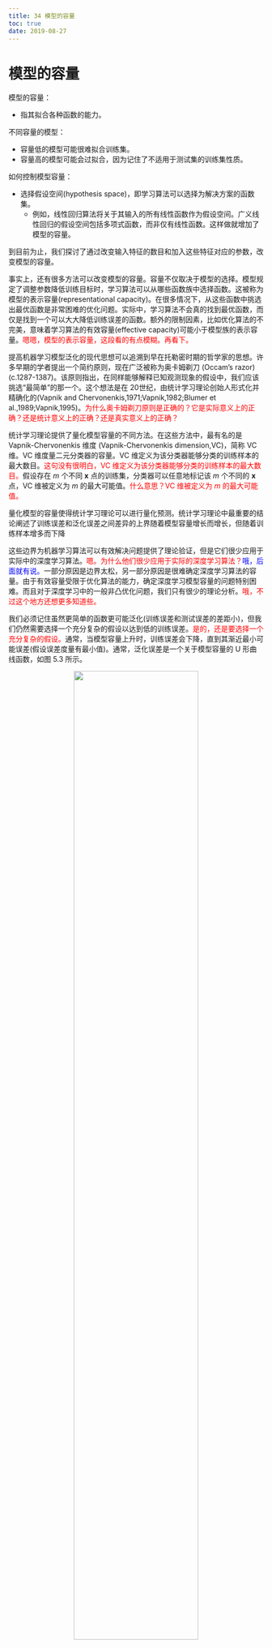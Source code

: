 ```yaml
---
title: 34 模型的容量
toc: true
date: 2019-08-27
---
```



# 模型的容量

模型的容量：

- 指其拟合各种函数的能力。

不同容量的模型：

- 容量低的模型可能很难拟合训练集。
- 容量高的模型可能会过拟合，因为记住了不适用于测试集的训练集性质。

如何控制模型容量：

- 选择假设空间(hypothesis space)，即学习算法可以选择为解决方案的函数集。
  - 例如，线性回归算法将关于其输入的所有线性函数作为假设空间。广义线性回归的假设空间包括多项式函数，而非仅有线性函数。这样做就增加了模型的容量。

到目前为止，我们探讨了通过改变输入特征的数目和加入这些特征对应的参数，改变模型的容量。

事实上，还有很多方法可以改变模型的容量。容量不仅取决于模型的选择。模型规定了调整参数降低训练目标时，学习算法可以从哪些函数族中选择函数。这被称为模型的表示容量(representational capacity)。在很多情况下，从这些函数中挑选出最优函数是非常困难的优化问题。实际中，学习算法不会真的找到最优函数，而仅是找到一个可以大大降低训练误差的函数。额外的限制因素，比如优化算法的不完美，意味着学习算法的有效容量(effective capacity)可能小于模型族的表示容量。<span style="color:red;">嗯嗯，模型的表示容量，这段看的有点模糊。再看下。</span>

提高机器学习模型泛化的现代思想可以追溯到早在托勒密时期的哲学家的思想。许多早期的学者提出一个简约原则，现在广泛被称为奥卡姆剃刀 (Occam’s razor)(c.1287-1387)。该原则指出，在同样能够解释已知观测现象的假设中，我们应该挑选“最简单”的那一个。这个想法是在 20世纪，由统计学习理论创始人形式化并精确化的(Vapnik and Chervonenkis,1971;Vapnik,1982;Blumer et al.,1989;Vapnik,1995)。<span style="color:red;">为什么奥卡姆剃刀原则是正确的？它是实际意义上的正确？还是统计意义上的正确？还是真实意义上的正确？</span>


统计学习理论提供了量化模型容量的不同方法。在这些方法中，最有名的是 Vapnik-Chervonenkis 维度 (Vapnik-Chervonenkis dimension,VC)，简称 VC 维。VC 维度量二元分类器的容量。VC 维定义为该分类器能够分类的训练样本的最大数目。<span style="color:red;">这句没有很明白，VC 维定义为该分类器能够分类的训练样本的最大数目。</span>假设存在 $m$ 个不同 $\boldsymbol{x}$ 点的训练集，分类器可以任意地标记该 $m$ 个不同的 $\boldsymbol{x}$ 点，VC 维被定义为 $m$ 的最大可能值。<span style="color:red;">什么意思？VC 维被定义为 $m$ 的最大可能值。</span>

量化模型的容量使得统计学习理论可以进行量化预测。统计学习理论中最重要的结论阐述了训练误差和泛化误差之间差异的上界随着模型容量增长而增长，但随着训练样本增多而下降

这些边界为机器学习算法可以有效解决问题提供了理论验证，但是它们很少应用于实际中的深度学习算法。<span style="color:red;">嗯。为什么他们很少应用于实际的深度学习算法？</span><span style="color:blue;">哦，后面就有说。</span>一部分原因是边界太松，另一部分原因是很难确定深度学习算法的容量。由于有效容量受限于优化算法的能力，确定深度学习模型容量的问题特别困难。而且对于深度学习中的一般非凸优化问题，我们只有很少的理论分析。<span style="color:red;">哦，不过这个地方还想更多知道些。</span>


我们必须记住虽然更简单的函数更可能泛化(训练误差和测试误差的差距小)，但我们仍然需要选择一个充分复杂的假设以达到低的训练误差。<span style="color:red;">是的，还是要选择一个充分复杂的假设。</span>通常，当模型容量上升时，训练误差会下降，直到其渐近最小可能误差(假设误差度量有最小值)。通常，泛化误差是一个关于模型容量的 U 形曲线函数，如图 5.3 所示。


<p align="center">
    <img width="70%" height="70%" src="http://images.iterate.site/blog/image/20190520/lejNIDu4GFSR.png?imageslim">
</p>


<span style="color:red;">嗯，这个图像非常的形象。</span>

图 5.3　容量和误差之间的典型关系。训练误差和测试误差表现得非常不同。在图的左端，训练误差和泛化误差都非常高，这是 欠拟合机制(underfitting regime)。当我们增加容量时，训练误差减小，但是训练误差和泛化误差之间的间距却不断扩大。最终，这个间距的大小超过了训练误差的下降，我们进入到了过拟合机制(overfitting regime)，其中容量过大，超过了最优容量(optimal capacity)。<span style="color:red;">容量过大，超过了最优容量。</span>


为考虑容量任意高的极端情况，我们介绍非参数(non-parametric)模型的概念。<span style="color:red;">什么是容量任意高的情况？非参数模型，之前好像么有见到过。</span>至此，我们只探讨过参数模型，例如线性回归。参数模型学习的函数在观测到新数据前，参数向量的分量个数是有限且固定的。非参数模型没有这些限制。<span style="color:red;">参数模型学习的函数在观测到新数据之前，参数向量的分量个数是有限且固定的。非参数模型没有这些限制。是这样吗？</span>

有时，非参数模型仅是一些不能实际实现的理论抽象(比如搜索所有可能概率分布的算法)。然而，我们也可以设计一些实用的非参数模型，使它们的复杂度和训练集大小有关。这种算法的一个示例是最近邻回归(nearest neighbor regression)。<span style="color:red;">哇塞！还有这样的吗？怎么使它们的复杂度和训练集大小有关？最近邻回归？之前好像没有听说过这个。</span>不像线性回归有固定长度的向量作为权重，最近邻回归模型存储了训练集中所有的 $\boldsymbol{X}$ 和 $\boldsymbol{y}$。当需要为测试点 $\boldsymbol{x}$ 分类时，模型会查询训练集中离该点最近的点，并返回相关的回归目标。<span style="color:red;">。。这个不是聚类吗？</span>换言之，$\hat{y}=y_{i}$，其中 $i=\arg \min \left\|\boldsymbol{X}_{i, :}-\boldsymbol{x}\right\|_{2}^{2}$ 。该算法也可以扩展成 $L^{2}$ 范数以外的距离度量，例如学成距离度量(Goldberger et al.,2005)。<span style="color:red;">什么是学成距离度量？</span>在最近向量不唯一的情况下，如果允许算法对所有离 $\boldsymbol{x}$ 最近的 $\boldsymbol{X}_{i,:}$ 关联的 $y_{i}$ 求平均，那么该算法会在任意回归数据集上达到最小可能的训练误差(如果存在两个相同的输入对应不同的输出，那么训练误差可能会大于零)。<span style="color:red;">这个是什么意思？这一段没有怎么明白。</span>



最后，我们也可以将参数学习算法嵌入另一个增加参数数目的算法来创建非参数学习算法。例如，我们可以想象这样一个算法，外层循环调整多项式的次数，内层循环通过线性回归学习模型。<span style="color:red;">这样也可以？！要怎么实现。想知道。</span>


理想模型假设我们能够预先知道生成数据的真实概率分布。然而这样的模型仍然会在很多问题上发生一些错误，因为分布中仍然会有一些噪声。在监督学习中，从 $\boldsymbol{x}$ 到 $y$ 的映射可能内在是随机的，或者 $y$ 可能是其他变量(包括 $\boldsymbol{x}$ 在内)的确定性函数。从预先知道的真实分布 $p(\boldsymbol{x}, y)$ 预测而出现的误差被称为贝叶斯误差(Bayes error)。<span style="color:red;">嗯嗯，这个词之前好像没有见到过。</span>

训练误差和泛化误差会随训练集的大小发生变化。泛化误差的期望从不会因训练样本数目的增加而增加。对于非参数模型而言，更多的数据会得到更好的泛化能力，直到达到最佳可能的泛化误差。任何模型容量小于最优容量的固定参数模型会渐近到大于贝叶斯误差的误差值，如图 5.4所示。<span style="color:red;">嗯，这一段说的很好，很总结。</span>

<p align="center">
    <img width="70%" height="70%" src="http://images.iterate.site/blog/image/20190522/aUxVmUivhSrj.png?imageslim">
</p>

> 图 5.4　训练集大小对训练误差、测试误差以及最优容量的影响。通过给一个 5 阶多项式添加适当大小的噪声，我们构造了一个合成的回归问题，生成单个测试集，然后生成一些不同尺寸的训练集。为了描述 95% 置信区间的误差条，对于每一个尺寸，我们生成了 40 个不同的训练集。
>
> - (上)两个不同的模型上训练集和测试集的 MSE，一个二次模型，另一个模型的阶数通过最小化测试误差来选择。两个模型都是用闭式解来拟合。对于二次模型来说，当训练集增加时，训练误差也随之增大。这是由于越大的数据集越难以拟合。同时，测试误差随之减小，因为关于训练数据的不正确的假设越来越少。二次模型的容量并不足以解决这个问题，所以它的测试误差趋近于一个较高的值。最优容量点处的测试误差趋近于贝叶斯误差。训练误差可以低于贝叶斯误差，因为训练算法有能力记住训练集中特定的样本。当训练集趋向于无穷大时，任何固定容量的模型(在这里指的是二次模型)的训练误差都至少增至贝叶斯误差。
> - (下)当训练集大小增大时，最优容量(在这里是用最优多项式回归器的阶数衡量的)也会随之增大。最优容量在达到足够捕捉模型复杂度之后就不再增长了。<span style="color:red;">嗯，看明白了，不过再看下，讲的挺好的这一段。</span>



值得注意的是，具有最优容量的模型仍然有可能在训练误差和泛化误差之间存在很大的差距。在这种情况下，我们可以通过收集更多的训练样本来缩小差距。<span style="color:red;">嗯嗯，是的。</span>


<span style="color:red;">感觉上面这几段再看下。</span>







# 相关

- 《深度学习》花书
